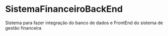 # SistemaFinanceiroBackEnd
Sistema para fazer integração do banco de dados e FrontEnd do sistema de gestão financeira
